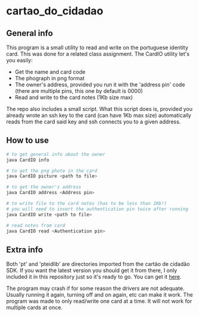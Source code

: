 # cartao_do_cidadao
## General info
This program is a small utility to read and write on the portuguese identity card. This was done for a related class assignment.
The CardIO utility let's you easily:
* Get the name and card code
* The phograph in png format
* The owner's address, provided you run it with the 'address pin' code (there are multiple pins, this one by default is 0000)
* Read and write to the card notes (1Kb size max)

The repo also includes a small script. What this script does is, provided you already wrote an ssh key to the card (can have 1Kb max size) automatically reads from the card said key and ssh connects you to a given address.

## How to use
```bash
# to get general info about the owner
java CardIO info

# to get the png photo in the card
java CardIO picture <path to file>

# to get the owner's address
java CardIO address <Address pin> 

# to write file to the card notes (has to be less than 1Kb!)
# you will need to insert the authentication pin twice after running
java CardIO write <path to file> 

# read notes from card
java CardIO read <Authentication pin>

```

## Extra info
Both 'pt' and 'pteidlib' are directories imported from the cartão de cidadão SDK. If you want the latest version you should get it from there, I only included it in this repository just so it's ready to go. You can get it [here](https://github.com/amagovpt/autenticacao.gov).

The program may crash if for some reason the drivers are not adequate. Usually running it again, turning off and on again, etc can make it work. The program was made to only read/write one card at a time. It will not work for multiple cards at once.


